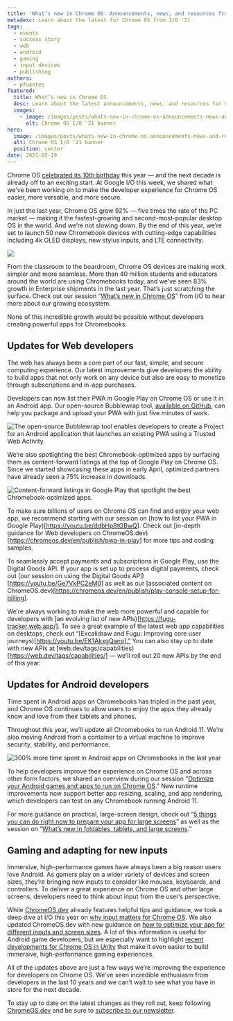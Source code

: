 ```yaml
---
title: 'What’s new in Chrome OS: Announcements, news, and resources from I/O ‘21'
metadesc: Learn about the latest for Chrome OS from I/O '21
tags:
  - events
  - success story
  - web
  - android
  - gaming
  - input devices
  - publishing
authors:
  - pfuentes
featured:
  title: What’s new in Chrome OS
  desc: Learn about the latest announcements, news, and resources for Chrome OS from Google I/O '21
  images:
    - image: /images/posts/whats-new-in-chrome-os-announcements-news-and-resources-from-io-21/hero.png
      alt: Chrome OS I/O '21 banner
hero:
  image: /images/posts/whats-new-in-chrome-os-announcements-news-and-resources-from-io-21/hero.png
  alt: Chrome OS I/O '21 banner
  position: center
date: 2021-05-19
---
```


Chrome OS [celebrated its 10th birthday](https://blog.google/products/chromebooks/chromebook-turns-10-new-features/) this year — and the next decade is already off to an exciting start. At Google I/O this week, we shared what we’ve been working on to make the developer experience for Chrome OS easier, more versatile, and more secure.

In just the last year, Chrome OS grew 92% — five times the rate of the PC market — making it the fastest-growing and second-most-popular desktop OS in the world. And we’re not slowing down. By the end of this year, we’re set to launch 50 new Chromebook devices with cutting-edge capabilities including 4k OLED displays, new stylus inputs, and LTE connectivity.

![](/images/posts/whats-new-in-chrome-os-announcements-news-and-resources-from-io-21/growth.png)

From the classroom to the boardroom, Chrome OS devices are making work simpler and more seamless. More than 40 million students and educators around the world are using Chromebooks today, and we’ve seen 83% growth in Enterprise shipments in the last year. That’s just scratching the surface. Check out our session “[What’s new in Chrome OS](https://youtu.be/o7PfWV6lelM)” from I/O to hear more about our growing ecosystem.

None of this incredible growth would be possible without developers creating powerful apps for Chromebooks.

## Updates for Web developers

The web has always been a core part of our fast, simple, and secure computing experience. Our latest improvements give developers the ability to build apps that not only work on any device but also are easy to monetize through subscriptions and in-app purchases.

Developers can now list their PWA in Google Play on Chrome OS or use it in an Android app. Our open-source Bubblewrap tool, [available on GitHub](https://github.com/GoogleChromeLabs/bubblewrap), can help you package and upload your PWA with just five minutes of work.

![The open-source Bubblewrap tool enables developers to create a Project for an Android application that launches an existing PWA using a Trusted Web Activity.](/images/posts/whats-new-in-chrome-os-announcements-news-and-resources-from-io-21/bubblewrap.png)

We’re also spotlighting the best Chromebook-optimized apps by surfacing them as content-forward listings at the top of Google Play on Chrome OS. Since we started showcasing these apps in early April, optimized partners have already seen a 75% increase in downloads.

![Content-forward listings in Google Play that spotlight the best Chromebook-optimized apps.](/images/posts/whats-new-in-chrome-os-announcements-news-and-resources-from-io-21/google-play.png)

To make sure billions of users on Chrome OS can find and enjoy your web app, we recommend starting with our session on [how to list your PWA in Google Play)[https://youtu.be/ddbHp8tGBwQ]. Check out [in-depth guidance for Web developers on ChromeOS.dev)[https://chromeos.dev/en/publish/pwa-in-play] for more tips and coding samples.

To seamlessly accept payments and subscriptions in Google Play, use the Digital Goods API. If your app is set up to process digital payments, check out [our session on using the Digital Goods API)[https://youtu.be/Ge7VkPC2eM0] as well as our [associated content on ChromeOS.dev)[https://chromeos.dev/en/publish/play-console-setup-for-billing].

We’re always working to make the web more powerful and capable for developers with [an evolving list of new APIs)[https://fugu-tracker.web.app/]. To see a great example of the latest web app capabilities on desktops, check out “[Excalidraw and Fugu: Improving core user journeys)[https://youtu.be/EK1AkxgQwro].” You can also stay up to date with new APIs at [web.dev/tags/capabilities)[https://web.dev/tags/capabilities/] — we’ll roll out 20 new APIs by the end of this year.

## Updates for Android developers

Time spent in Android apps on Chromebooks has tripled in the past year, and Chrome OS continues to allow users to enjoy the apps they already know and love from their tablets and phones.

Throughout this year, we’ll update all Chromebooks to run Android 11. We’re also moving Android from a container to a virtual machine to improve security, stability, and performance.

![300% more time spent in Android apps on Chromebooks in the last year](/images/posts/whats-new-in-chrome-os-announcements-news-and-resources-from-io-21/app-usage-growth.gif)

To help developers improve their experience on Chrome OS and across other form factors, we shared an overview during our session “[Optimize your Android games and apps to run on Chrome OS](https://youtu.be/23EnVczS0Ik).” New runtime improvements now support better app resizing, scaling, and app rendering, which developers can test on any Chromebook running Android 11.

For more guidance on practical, large-screen design, check out “[5 things you can do right now to prepare your app for large screens](https://youtu.be/BOAp3XcaYE8)” as well as the session on “[What’s new in foldables, tablets, and large screens](https://youtu.be/Qkiz3QIPJzk).”

## Gaming and adapting for new inputs

Immersive, high-performance games have always been a big reason users love Android. As gamers play on a wider variety of devices and screen sizes, they’re bringing new inputs to consider like mouses, keyboards, and controllers. To deliver a great experience on Chrome OS and other large screens, developers need to think about input from the user’s perspective.

While [ChromeOS.dev](https://ChromeOS.dev) already features helpful tips and guidance, we took a deep dive at I/O this year on [why input matters for Chrome OS](https://youtu.be/FPuaaYpUd5s). We also updated ChromeOS.dev with new guidance on [how to optimize your app for different inputs and screen sizes](https://chromeos.dev/en/posts/why-your-app-should-be-optimized-for-screens-of-all-sizes). A lot of this information is useful for Android game developers, but we especially want to highlight [recent developments for Chrome OS in Unity](https://chromeos.dev/en/posts/google-unity-partner-to-support-chromebooks) that make it even easier to build immersive, high-performance gaming experiences.

All of the updates above are just a few ways we’re improving the experience for developers on Chrome OS. We’ve seen incredible enthusiasm from developers in the last 10 years and we can’t wait to see what you have in store for the next decade.

To stay up to date on the latest changes as they roll out, keep following [ChromeOS.dev](https://ChromeOS.dev) and be sure to [subscribe to our newsletter](https://chromeos.dev/en/subscribe).
